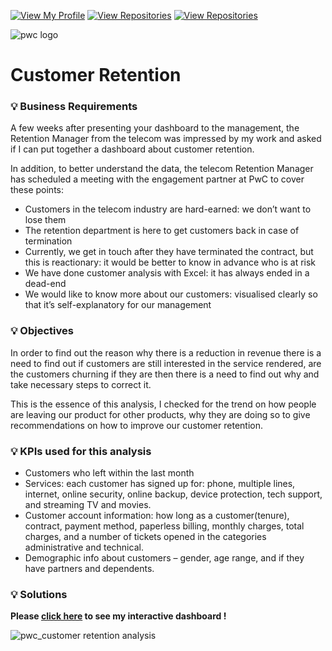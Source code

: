 [![View My Profile](https://img.shields.io/badge/View-My_Profile-green?logo=GitHub)](https://github.com/jiaqiyu1)
[![View Repositories](https://img.shields.io/badge/View-My_Portfolio-red?logo=GitHub)](https://github.com/jiaqiyu1/Portfolio_Guide)
[![View Repositories](https://img.shields.io/badge/View-My_Repositories-blue?logo=GitHub)](https://github.com/jiaqiyu1?tab=repositories)

![pwc logo](https://github.com/jiaqiyu1/PortfolioProject/assets/84236678/dcf63fa1-f34a-42d2-8b67-2f06f548c004)

# Customer Retention 

### 💡 Business Requirements
A few weeks after presenting your dashboard to the management, the Retention Manager from the telecom  was impressed by my work and asked if I can put together a dashboard about customer retention.

In addition, to better understand the data, the telecom Retention Manager has scheduled a meeting with the engagement partner at PwC to cover these points:

* Customers in the telecom industry are hard-earned: we don’t want to lose them
* The retention department is here to get customers back in case of termination 
* Currently, we get in touch after they have terminated the contract, but this is reactionary: it would be better to know in advance who is at risk 
* We  have done customer analysis with Excel: it has always ended in a dead-end
* We would like to know more about our customers: visualised clearly so that it’s self-explanatory for our management

### 💡 Objectives
In order to find out the reason why there is a reduction in revenue there is a need to find out if customers are still interested in the service rendered, are the customers churning if they are then there is a need to find out why and take necessary steps to correct it.

This is the essence of this analysis, I checked for the trend on how people are leaving our product for other products, why they are doing so to give recommendations on how to improve our customer retention.

### 💡 KPIs used for this analysis
* Customers who left within the last month
* Services: each customer has signed up for: phone, multiple lines, internet, online security, online backup, device protection, tech support, and streaming TV and movies.
* Customer account information: how long as a customer(tenure), contract, payment method, paperless billing, monthly charges, total charges, and a number of tickets opened in the categories administrative and technical.
* Demographic info about customers – gender, age range, and if they have partners and dependents.

### 💡 Solutions
**Please [click here](https://app.powerbi.com/view?r=eyJrIjoiMzZhMTc3ODUtYzBmMi00ZDg4LWFhOTYtZDdiMzBmMDM1YTJmIiwidCI6ImNiOTAzNDgyLWU1MGYtNDlkNC1hMDlhLTFiYTIzMjc1MTFhNiJ9&pageName=ReportSection331a3760060aa958653a) to see my interactive dashboard !**

![pwc_customer retention analysis](https://github.com/jiaqiyu1/PortfolioProject/assets/84236678/31b6e4e7-1b84-4f1e-9005-8e62d5c05793)


